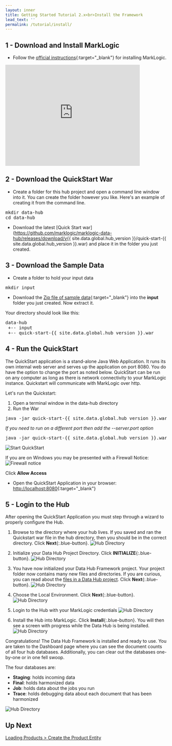 ```yaml
---
layout: inner
title: Getting Started Tutorial 2.x<br>Install the Framework
lead_text: ''
permalink: /tutorial/install/
---
```


## 1 - Download and Install MarkLogic

- Follow the [official instructions](https://docs.marklogic.com/guide/installation){:target="_blank"} for installing MarkLogic.

<iframe width="420" height="315" src="https://www.youtube.com/embed/WaRi9HMtz5Q" frameborder="0" allowfullscreen></iframe>

## 2 - Download the QuickStart War

- Create a folder for this hub project and open a command line window into it. You can create the folder however you like. Here's an example of creating it from the command line.

<pre class="cmdline">
mkdir data-hub
cd data-hub
</pre>

- Download the latest [Quick Start war](https://github.com/marklogic/marklogic-data-hub/releases/download/v{{ site.data.global.hub_version }}/quick-start-{{ site.data.global.hub_version }}.war) and place it in the folder you just created.

## 3 - Download the Sample Data

- Create a folder to hold your input data  

<pre class="cmdline">
mkdir input
</pre>

- Download the [Zip file of sample data]({{site.baseurl}}/data/store-data.zip){:target="_blank"} into the **input** folder you just created. Now extract it.

Your directory should look like this:

<pre class="cmdline">
data-hub
 +-- input  
 +-- quick-start-{{ site.data.global.hub_version }}.war
</pre>

## 4 - Run the QuickStart

The QuickStart application is a stand-alone Java Web Application. It runs its own internal web server and serves up the application on port 8080. You do have the option to change the port as noted below. QuickStart can be run on any computer as long as there is network connectivity to your MarkLogic instance. Quickstart will communicate with MarkLogic over http.

Let's run the Quickstart:

1. Open a terminal window in the data-hub directory
1. Run the War

<pre class="cmdline">
java -jar quick-start-{{ site.data.global.hub_version }}.war
</pre>

*If you need to run on a different port then add the --server.port option*

<pre class="cmdline">
java -jar quick-start-{{ site.data.global.hub_version }}.war --server.port=9000
</pre>

![Start QuickStart]({{site.baseurl}}/images/2x/start-quickstart.png)

If you are on Windows you may be presented with a Firewall Notice:
![Firewall notice]({{site.baseurl}}/images/2x/firewall-notice.png)

Click **Allow Access**

- Open the QuickStart Application in your browser:
  [http://localhost:8080](http://localhost:8080){:target="_blank"}

## 5 - Login to the Hub

After opening the QuickStart Application you must step through a wizard to properly configure the Hub.

1. Browse to the directory where your hub lives. If you saved and ran the Quickstart war file in the hub directory, then you should be in the correct directory. <i class="fa fa-hand-pointer-o"></i> Click **Next**{:.blue-button}.
![Hub Directory]({{site.baseurl}}/images/2x/hub-wizard-1.png)

2. Initialize your Data Hub Project Directory. <i class="fa fa-hand-pointer-o"></i> Click **INITIALIZE**{:.blue-button}.
![Hub Directory]({{site.baseurl}}/images/2x/hub-wizard-2.png)

3. You have now initialized your Data Hub Framework project. Your project folder now contains many new files and directories. If you are curious, you can read about the [files in a Data Hub project](https://github.com/marklogic/marklogic-data-hub/wiki/Project-Directory-Structure). <i class="fa fa-hand-pointer-o"></i> Click **Next**{:.blue-button}.
![Hub Directory]({{site.baseurl}}/images/2x/hub-wizard-3.png)

4. Choose the Local Environment. <i class="fa fa-hand-pointer-o"></i> Click **Next**{:.blue-button}.
![Hub Directory]({{site.baseurl}}/images/2x/hub-wizard-4.png)

5. Login to the Hub with your MarkLogic credentials
![Hub Directory]({{site.baseurl}}/images/2x/hub-wizard-5.png)

6. Install the Hub into MarkLogic. <i class="fa fa-hand-pointer-o"></i> Click **Install**{:.blue-button}. You will then see a screen with progress while the Data Hub is being installed.
![Hub Directory]({{site.baseurl}}/images/2x/hub-wizard-6.png)

Congratulations! The Data Hub Framework is installed and ready to use.
You are taken to the Dashboard page where you can see the document counts of all four hub databases. Additionally, you can clear out the databases one-by-one or in one fell swoop.

The four databases are:

- **Staging**: holds incoming data
- **Final**: holds harmonized data
- **Job**: holds data about the jobs you run
- **Trace**: holds debugging data about each document that has been harmonized

![Hub Directory]({{site.baseurl}}/images/2x/hub-wizard-7.png)

## Up Next

[Loading Products > Create the Product Entity](create-product-entity.md)
